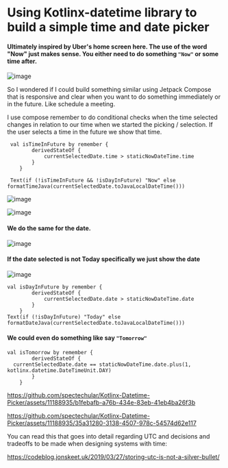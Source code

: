 # Using Kotlinx-datetime library to build a simple time and date picker 

#### Ultimately inspired by Uber's home screen here. The use of the word "Now" just makes sense. You either need to do something `"Now"` or some time after.


![image](https://github.com/spectechular/Kotlinx-Datetime-Picker/assets/11188935/8b7c30f7-a078-43a2-ac96-da612e90cdb4)

So I wondered if I could build something similar using Jetpack Compose that is responsive and clear when you want to do something immediately or in the future. Like schedule a meeting.

I use compose remember to do conditional checks when the time selected changes in relation to our time when we started the picking / selection.
If the user selects a time in the future we show that time.

```
 val isTimeInFuture by remember {
        derivedStateOf {
            currentSelectedDate.time > staticNowDateTime.time
        }
    }

 Text(if (!isTimeInFuture && !isDayInFuture) "Now" else formatTimeJava(currentSelectedDate.toJavaLocalDateTime()))
```
![image](https://github.com/spectechular/Kotlinx-Datetime-Picker/assets/11188935/0a09ef3f-a43a-44ca-b4d9-043191000935)

![image](https://github.com/spectechular/Kotlinx-Datetime-Picker/assets/11188935/6cfac27a-8103-42bc-b085-33ed0e8b2ee1)




#### We do the same for the date.

![image](https://github.com/spectechular/Kotlinx-Datetime-Picker/assets/11188935/a4539e5d-9651-4fa1-bb4c-c414304fadfe)

#### If the date selected is not Today specifically we just show the date

![image](https://github.com/spectechular/Kotlinx-Datetime-Picker/assets/11188935/42cc202e-b31f-4f40-822b-fb01ff5828a2)

```
val isDayInFuture by remember {
        derivedStateOf {
            currentSelectedDate.date > staticNowDateTime.date
        }
    }
Text(if (!isDayInFuture) "Today" else formatDateJava(currentSelectedDate.toJavaLocalDateTime()))

```
#### We could even do something like say `"Tomorrow"` 

```
val isTomorrow by remember {
        derivedStateOf {
  currentSelectedDate.date == staticNowDateTime.date.plus(1, kotlinx.datetime.DateTimeUnit.DAY)
        }
    }
```



https://github.com/spectechular/Kotlinx-Datetime-Picker/assets/11188935/b1febafb-a76b-434e-83eb-41eb4ba26f3b


https://github.com/spectechular/Kotlinx-Datetime-Picker/assets/11188935/35a31280-3138-4507-978c-54574d62e117

You can read this that goes into detail regarding UTC and decisions and tradeoffs to be made when designing systems with time:

https://codeblog.jonskeet.uk/2019/03/27/storing-utc-is-not-a-silver-bullet/
